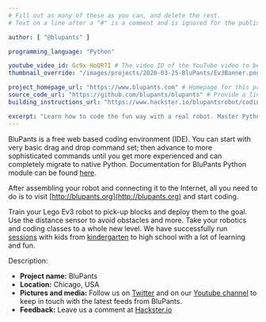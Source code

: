 ```yaml
---
# Fill out as many of these as you can, and delete the rest.
# Text on a line after a "#" is a comment and is ignored for the published page.

author: [ "@blupants" ]

programming_language: "Python"

youtube_video_id: Gc9x-HoQR7I # The video ID of the YouTube video to be displayed with this post
thumbnail_override: "/images/projects/2020-03-25-BluPants/Ev3Banner.png" # If you don't have a YouTube video (or the video thumbnail isn't good) you can uncomment this line to set your own image for the project. 

project_homepage_url: "https://www.blupants.com" # Homepage for this project
source_code_url: "https://github.com/blupants/blupants" # Provide a link to your code
building_instructions_url: "https://www.hackster.io/blupantsrobot/coding-with-lego-ev3-and-blupants-e70c3d" # how to build the model out of LEGO (*not* how to build the source code)

excerpt: "Learn how to code the fun way with a real robot. Master Python with your Lego EV3 on a free web based coding environment." # A short summary of your project. This can be a sentence or a paragraph, but it's recommended to keep it under 3 sentences.
---
```


BluPants is a free web based coding environment (IDE). You can start with 
very basic drag and drop command set; then advance to more sophisticated 
commands until you get more experienced and can completely migrate to native 
Python. Documentation for BluPants Python module can be found 
[here](https://blupants.org/help).

After assembling your robot and connecting it to the Internet, all you need
to do is to visit [http://blupants.org](http://blupants.org) and start coding.

Train your Lego Ev3 robot to pick-up blocks and deploy them to the goal. 
Use the distance sensor to avoid obstacles and more. Take your robotics 
and coding classes to a whole new level. We have successfully run 
[sessions](https://docs.google.com/presentation/d/1P2isnXGbCA8tp4052R-veGKMgPXnL8qSOJocW4qevEg/edit?usp=sharing) 
with kids from [kindergarten](https://twitter.com/PattersonPDogs/status/1236031367525396481) 
to high school with a lot of learning and fun.

Description:

- **Project name:** BluPants
- **Location:** Chicago, USA
- **Pictures and media:** Follow us on [Twitter](https://twitter.com/BluPantsRobot) and on our [Youtube channel](https://www.youtube.com/channel/UCG3YaG03eJETCSFbOZn5zWw) to keep in touch with the latest feeds from BluPants.
- **Feedback:** Leave us a comment at [Hackster.io](https://www.hackster.io/blupantsrobot/coding-with-lego-ev3-and-blupants-e70c3d)

